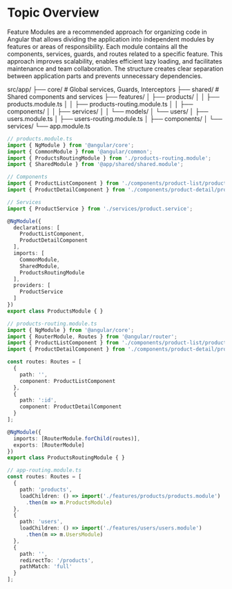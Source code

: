 # Topic Overview
Feature Modules are a recommended approach for organizing code in Angular that allows dividing the application into independent modules by features or areas of responsibility.
 Each module contains all the components, services, guards, and routes related to a specific feature. 
This approach improves scalability, enables efficient lazy loading, and facilitates maintenance and team collaboration. The structure creates clear separation between application parts and prevents unnecessary dependencies.

src/app/
├── core/                 # Global services, Guards, Interceptors
├── shared/               # Shared components and services
├── features/
│   ├── products/
│   │   ├── products.module.ts
│   │   ├── products-routing.module.ts
│   │   ├── components/
│   │   ├── services/
│   │   └── models/
│   └── users/
│       ├── users.module.ts
│       ├── users-routing.module.ts
│       ├── components/
│       └── services/
└── app.module.ts

```ts
// products.module.ts
import { NgModule } from '@angular/core';
import { CommonModule } from '@angular/common';
import { ProductsRoutingModule } from './products-routing.module';
import { SharedModule } from '@app/shared/shared.module';

// Components
import { ProductListComponent } from './components/product-list/product-list.component';
import { ProductDetailComponent } from './components/product-detail/product-detail.component';

// Services
import { ProductService } from './services/product.service';

@NgModule({
  declarations: [
    ProductListComponent,
    ProductDetailComponent
  ],
  imports: [
    CommonModule,
    SharedModule,
    ProductsRoutingModule
  ],
  providers: [
    ProductService
  ]
})
export class ProductsModule { }
```

```ts
// products-routing.module.ts
import { NgModule } from '@angular/core';
import { RouterModule, Routes } from '@angular/router';
import { ProductListComponent } from './components/product-list/product-list.component';
import { ProductDetailComponent } from './components/product-detail/product-detail.component';

const routes: Routes = [
  {
    path: '',
    component: ProductListComponent
  },
  {
    path: ':id',
    component: ProductDetailComponent
  }
];

@NgModule({
  imports: [RouterModule.forChild(routes)],
  exports: [RouterModule]
})
export class ProductsRoutingModule { }
```

```ts
// app-routing.module.ts
const routes: Routes = [
  {
    path: 'products',
    loadChildren: () => import('./features/products/products.module')
      .then(m => m.ProductsModule)
  },
  {
    path: 'users',
    loadChildren: () => import('./features/users/users.module')
      .then(m => m.UsersModule)
  },
  {
    path: '',
    redirectTo: '/products',
    pathMatch: 'full'
  }
];
```
